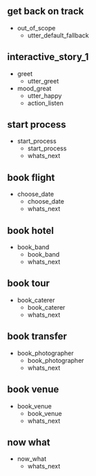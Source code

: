 ## get back on track
* out_of_scope
    - utter_default_fallback

## interactive_story_1
* greet
    - utter_greet
* mood_great
    - utter_happy
    - action_listen

## start process
* start_process
    - start_process
    - whats_next

## book flight
* choose_date
    - choose_date
    - whats_next

## book hotel
* book_band
    - book_band
    - whats_next

## book tour
* book_caterer
    - book_caterer
    - whats_next

## book transfer
* book_photographer
    - book_photographer
    - whats_next

## book venue
* book_venue
    - book_venue
    - whats_next

## now what
* now_what
    - whats_next